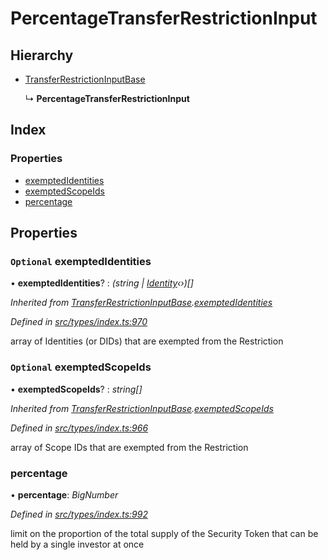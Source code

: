 # PercentageTransferRestrictionInput

## Hierarchy

* [TransferRestrictionInputBase](transferrestrictioninputbase.md)

  ↳ **PercentageTransferRestrictionInput**

## Index

### Properties

* [exemptedIdentities](percentagetransferrestrictioninput.md#optional-exemptedidentities)
* [exemptedScopeIds](percentagetransferrestrictioninput.md#optional-exemptedscopeids)
* [percentage](percentagetransferrestrictioninput.md#percentage)

## Properties

### `Optional` exemptedIdentities

• **exemptedIdentities**? : _\(string \|_ [_Identity_](../classes/identity.md)_‹›\)\[\]_

_Inherited from_ [_TransferRestrictionInputBase_](transferrestrictioninputbase.md)_._[_exemptedIdentities_](transferrestrictioninputbase.md#optional-exemptedidentities)

_Defined in_ [_src/types/index.ts:970_](https://github.com/PolymathNetwork/polymesh-sdk/blob/56921667/src/types/index.ts#L970)

array of Identities \(or DIDs\) that are exempted from the Restriction

### `Optional` exemptedScopeIds

• **exemptedScopeIds**? : _string\[\]_

_Inherited from_ [_TransferRestrictionInputBase_](transferrestrictioninputbase.md)_._[_exemptedScopeIds_](transferrestrictioninputbase.md#optional-exemptedscopeids)

_Defined in_ [_src/types/index.ts:966_](https://github.com/PolymathNetwork/polymesh-sdk/blob/56921667/src/types/index.ts#L966)

array of Scope IDs that are exempted from the Restriction

### percentage

• **percentage**: _BigNumber_

_Defined in_ [_src/types/index.ts:992_](https://github.com/PolymathNetwork/polymesh-sdk/blob/56921667/src/types/index.ts#L992)

limit on the proportion of the total supply of the Security Token that can be held by a single investor at once

